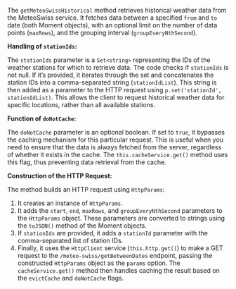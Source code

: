 The `getMeteoSwissHistorical` method retrieves historical weather data from the MeteoSwiss service. It fetches data between a specified `from` and `to` date (both Moment objects), with an optional limit on the number of data points (`maxRows`), and the grouping interval (`groupEveryNthSecond`).

**Handling of `stationIds`:**

The `stationIds` parameter is a `Set<string>` representing the IDs of the weather stations for which to retrieve data. The code checks if `stationIds` is not null. If it’s provided, it iterates through the set and concatenates the station IDs into a comma-separated string (`stationIdList`). This string is then added as a parameter to the HTTP request using `p.set('stationId', stationIdList)`.  This allows the client to request historical weather data for specific locations, rather than all available stations.

**Function of `doNotCache`:**

The `doNotCache` parameter is an optional boolean. If set to `true`, it bypasses the caching mechanism for this particular request. This is useful when you need to ensure that the data is always fetched from the server, regardless of whether it exists in the cache.  The `this.cacheService.get()` method uses this flag, thus preventing data retrieval from the cache.

**Construction of the HTTP Request:**

The method builds an HTTP request using `HttpParams`:

1.  It creates an instance of `HttpParams`.
2.  It adds the `start`, `end`, `maxRows`, and `groupEveryNthSecond` parameters to the `HttpParams` object. These parameters are converted to strings using the `toJSON()` method of the Moment objects.
3.  If `stationIds` are provided, it adds a `stationId` parameter with the comma-separated list of station IDs.
4.  Finally, it uses the `HttpClient` service (`this.http.get()`) to make a GET request to the `/meteo-swiss/getBetweenDates` endpoint, passing the constructed `HttpParams` object as the `params` option.  The `cacheService.get()` method then handles caching the result based on the `evictCache` and `doNotCache` flags.